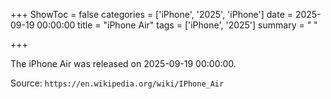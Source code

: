 +++
ShowToc = false
categories = ['iPhone', '2025', 'iPhone']
date = 2025-09-19 00:00:00
title = "iPhone Air"
tags = ['iPhone', '2025']
summary = " "

+++

The iPhone Air was released on 2025-09-19 00:00:00.

Source: `https://en.wikipedia.org/wiki/IPhone_Air`
